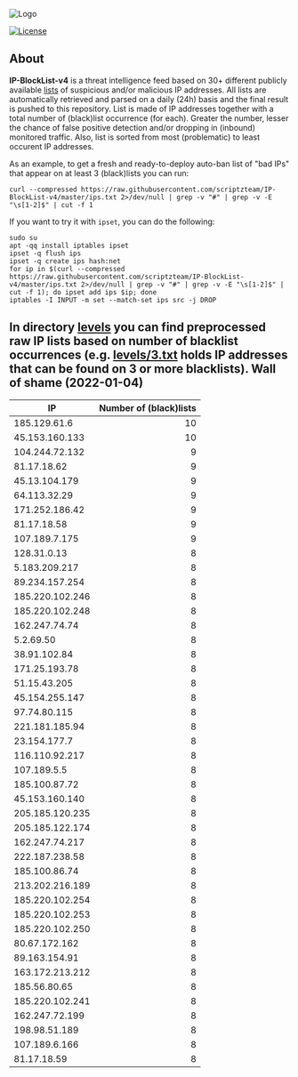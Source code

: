 ![Logo](https://i.imgur.com/PyKLAe7.png)

[![License](https://img.shields.io/badge/license-The_Unlicense-red.svg)](https://unlicense.org/)

About
----

**IP-BlockList-v4** is a threat intelligence feed based on 30+ different publicly available [lists](https://github.com/stamparm/maltrail) of suspicious and/or malicious IP addresses. All lists are automatically retrieved and parsed on a daily (24h) basis and the final result is pushed to this repository. List is made of IP addresses together with a total number of (black)list occurrence (for each). Greater the number, lesser the chance of false positive detection and/or dropping in (inbound) monitored traffic. Also, list is sorted from most (problematic) to least occurent IP addresses.

As an example, to get a fresh and ready-to-deploy auto-ban list of "bad IPs" that appear on at least 3 (black)lists you can run:

```
curl --compressed https://raw.githubusercontent.com/scriptzteam/IP-BlockList-v4/master/ips.txt 2>/dev/null | grep -v "#" | grep -v -E "\s[1-2]$" | cut -f 1
```

If you want to try it with `ipset`, you can do the following:

```
sudo su
apt -qq install iptables ipset
ipset -q flush ips
ipset -q create ips hash:net
for ip in $(curl --compressed https://raw.githubusercontent.com/scriptzteam/IP-BlockList-v4/master/ips.txt 2>/dev/null | grep -v "#" | grep -v -E "\s[1-2]$" | cut -f 1); do ipset add ips $ip; done
iptables -I INPUT -m set --match-set ips src -j DROP
```

In directory [levels](levels) you can find preprocessed raw IP lists based on number of blacklist occurrences (e.g. [levels/3.txt](levels/3.txt) holds IP addresses that can be found on 3 or more blacklists).
Wall of shame (2022-01-04)
----

|IP|Number of (black)lists|
|---|--:|
185.129.61.6|10
45.153.160.133|10
104.244.72.132|9
81.17.18.62|9
45.13.104.179|9
64.113.32.29|9
171.252.186.42|9
81.17.18.58|9
107.189.7.175|9
128.31.0.13|8
5.183.209.217|8
89.234.157.254|8
185.220.102.246|8
185.220.102.248|8
162.247.74.74|8
5.2.69.50|8
38.91.102.84|8
171.25.193.78|8
51.15.43.205|8
45.154.255.147|8
97.74.80.115|8
221.181.185.94|8
23.154.177.7|8
116.110.92.217|8
107.189.5.5|8
185.100.87.72|8
45.153.160.140|8
205.185.120.235|8
205.185.122.174|8
162.247.74.217|8
222.187.238.58|8
185.100.86.74|8
213.202.216.189|8
185.220.102.254|8
185.220.102.253|8
185.220.102.250|8
80.67.172.162|8
89.163.154.91|8
163.172.213.212|8
185.56.80.65|8
185.220.102.241|8
162.247.72.199|8
198.98.51.189|8
107.189.6.166|8
81.17.18.59|8
